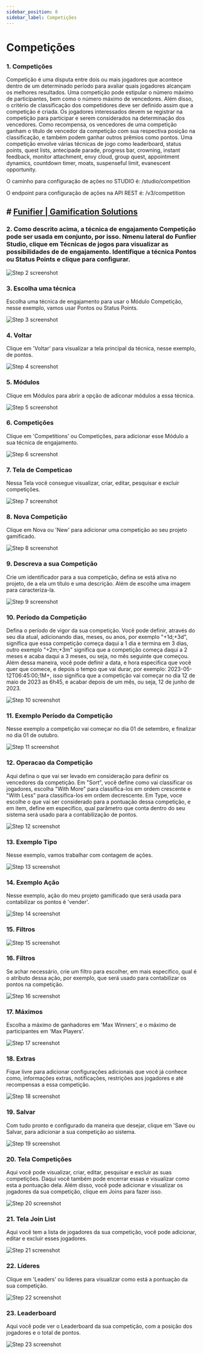 ```yaml
---
sidebar_position: 8
sidebar_label: Competições
---
```


# Competições



### 1. Competições

Competição é uma disputa entre dois ou mais jogadores que acontece dentro de um determinado período para avaliar quais jogadores alcançam os melhores resultados. Uma competição pode estipular o número máximo de participantes, bem como o número máximo de vencedores. Além disso, o critério de classificação dos competidores deve ser definido assim que a competição é criada. Os jogadores interessados devem se registrar na competição para participar e serem considerados na determinação dos vencedores. Como recompensa, os vencedores de uma competição ganham o título de vencedor da competição com sua respectiva posição na classificação, e também podem ganhar outros prêmios como pontos. Uma competição envolve várias técnicas de jogo como leaderboard, status points, quest lists, antecipade parade, progress bar, crowning, instant feedback, monitor attachment, envy cloud, group quest, appointment dynamics, countdown timer, moats, suspenseful limit, evanescent opportunity.

O caminho para configuração de ações no STUDIO é: /studio/competition

O endpoint para configuração de ações na API REST é: /v3/competition



## # [Funifier | Gamification Solutions](https://my.funifier.com/studio/technique?technique=GT01)


### 2. Como descrito acima, a técnica de engajamento Competição pode ser usada em conjunto, por isso. Nmenu lateral do Funfier Studio, clique em Técnicas de jogos para visualizar as possibilidades de de engajamento. Identifique a técnica Pontos ou Status Points e clique para configurar.
![Step 2 screenshot](https://images.tango.us/workflows/029fa6a6-13df-4945-8566-06dea5e038bb/steps/86349c7f-1249-47fa-b527-9dc79aa832a4/6d3b20ef-fc64-4331-9a70-4c4064f37607.png?crop=focalpoint&fit=crop&fp-x=0.1145&fp-y=0.5760&fp-z=1.9139&w=1200&border=2%2CF4F2F7&border-radius=8%2C8%2C8%2C8&border-radius-inner=8%2C8%2C8%2C8&blend-align=bottom&blend-mode=normal&blend-x=0&blend-w=1200&blend64=aHR0cHM6Ly9pbWFnZXMudGFuZ28udXMvc3RhdGljL21hZGUtd2l0aC10YW5nby13YXRlcm1hcmstdjIucG5n&mark-x=7&mark-y=314&m64=aHR0cHM6Ly9pbWFnZXMudGFuZ28udXMvc3RhdGljL2JsYW5rLnBuZz9tYXNrPWNvcm5lcnMmYm9yZGVyPTYlMkNGRjc0NDImdz01MTEmaD04OCZmaXQ9Y3JvcCZjb3JuZXItcmFkaXVzPTEw)


### 3. Escolha uma técnica

Escolha uma técnica de engajamento para usar o Módulo Competição, nesse exemplo, vamos usar Pontos ou Status Points.

![Step 3 screenshot](https://images.tango.us/workflows/029fa6a6-13df-4945-8566-06dea5e038bb/steps/6cf893cf-0dbd-48f8-ba53-a0edaea6003c/bf0032d8-57a9-4d24-973f-38089dfe5a5a.png?crop=focalpoint&fit=crop&fp-x=0.4338&fp-y=0.4143&fp-z=2.7135&w=1200&border=2%2CF4F2F7&border-radius=8%2C8%2C8%2C8&border-radius-inner=8%2C8%2C8%2C8&blend-align=bottom&blend-mode=normal&blend-x=0&blend-w=1200&blend64=aHR0cHM6Ly9pbWFnZXMudGFuZ28udXMvc3RhdGljL21hZGUtd2l0aC10YW5nby13YXRlcm1hcmstdjIucG5n&mark-x=528&mark-y=292&m64=aHR0cHM6Ly9pbWFnZXMudGFuZ28udXMvc3RhdGljL2JsYW5rLnBuZz9tYXNrPWNvcm5lcnMmYm9yZGVyPTYlMkNGRjc0NDImdz0xNDQmaD0xMzMmZml0PWNyb3AmY29ybmVyLXJhZGl1cz0xMA%3D%3D)


### 4. Voltar

Clique em 'Voltar' para visualizar a tela principal da técnica, nesse exemplo, de pontos.

![Step 4 screenshot](https://images.tango.us/workflows/029fa6a6-13df-4945-8566-06dea5e038bb/steps/0cbe51f8-b1d1-4a4a-86a6-d820df6f2a03/1540999c-d611-4461-bdd4-4789b880e70d.png?crop=focalpoint&fit=crop&fp-x=0.3354&fp-y=0.3276&fp-z=2.7135&w=1200&border=2%2CF4F2F7&border-radius=8%2C8%2C8%2C8&border-radius-inner=8%2C8%2C8%2C8&blend-align=bottom&blend-mode=normal&blend-x=0&blend-w=1200&blend64=aHR0cHM6Ly9pbWFnZXMudGFuZ28udXMvc3RhdGljL21hZGUtd2l0aC10YW5nby13YXRlcm1hcmstdjIucG5n&mark-x=493&mark-y=292&m64=aHR0cHM6Ly9pbWFnZXMudGFuZ28udXMvc3RhdGljL2JsYW5rLnBuZz9tYXNrPWNvcm5lcnMmYm9yZGVyPTYlMkNGRjc0NDImdz0yMTQmaD0xMzMmZml0PWNyb3AmY29ybmVyLXJhZGl1cz0xMA%3D%3D)


### 5. Módulos

Clique em Módulos para abrir a opção de adiconar módulos a essa técnica.

![Step 5 screenshot](https://images.tango.us/workflows/029fa6a6-13df-4945-8566-06dea5e038bb/steps/f19cc696-c031-4676-8e89-455cf0ca9b4c/d029d640-ef40-4971-a937-e2c7e6d1b8da.png?crop=focalpoint&fit=crop&fp-x=0.9105&fp-y=0.2714&fp-z=2.5298&w=1200&border=2%2CF4F2F7&border-radius=8%2C8%2C8%2C8&border-radius-inner=8%2C8%2C8%2C8&blend-align=bottom&blend-mode=normal&blend-x=0&blend-w=1200&blend64=aHR0cHM6Ly9pbWFnZXMudGFuZ28udXMvc3RhdGljL21hZGUtd2l0aC10YW5nby13YXRlcm1hcmstdjIucG5n&mark-x=734&mark-y=272&m64=aHR0cHM6Ly9pbWFnZXMudGFuZ28udXMvc3RhdGljL2JsYW5rLnBuZz9tYXNrPWNvcm5lcnMmYm9yZGVyPTYlMkNGRjc0NDImdz0zODgmaD0xNzMmZml0PWNyb3AmY29ybmVyLXJhZGl1cz0xMA%3D%3D)


### 6. Competições

Clique em 'Competitions' ou Competições, para adicionar esse Módulo a sua técnica de engajamento.

![Step 6 screenshot](https://images.tango.us/workflows/029fa6a6-13df-4945-8566-06dea5e038bb/steps/4035cb62-4908-41bd-a6e6-6fceab48b28f/d749591b-ed1d-4c24-974a-91bdadec55ec.png?crop=focalpoint&fit=crop&fp-x=0.9130&fp-y=0.5525&fp-z=2.8809&w=1200&border=2%2CF4F2F7&border-radius=8%2C8%2C8%2C8&border-radius-inner=8%2C8%2C8%2C8&blend-align=bottom&blend-mode=normal&blend-x=0&blend-w=1200&blend64=aHR0cHM6Ly9pbWFnZXMudGFuZ28udXMvc3RhdGljL21hZGUtd2l0aC10YW5nby13YXRlcm1hcmstdjIucG5n&mark-x=669&mark-y=310&m64=aHR0cHM6Ly9pbWFnZXMudGFuZ28udXMvc3RhdGljL2JsYW5rLnBuZz9tYXNrPWNvcm5lcnMmYm9yZGVyPTYlMkNGRjc0NDImdz00NjAmaD05NyZmaXQ9Y3JvcCZjb3JuZXItcmFkaXVzPTEw)


### 7. Tela de Competicao

Nessa Tela você consegue visualizar, criar, editar, pesquisar e excluir competições.

![Step 7 screenshot](https://images.tango.us/workflows/029fa6a6-13df-4945-8566-06dea5e038bb/steps/49cb3520-a57f-4eca-8489-04c154c75fee/8d01cbfa-8376-4448-9574-1bbca4ea3dcb.png?crop=focalpoint&fit=crop&fp-x=0.6013&fp-y=0.5000&fp-z=1.0054&w=1200&border=2%2CF4F2F7&border-radius=8%2C8%2C8%2C8&border-radius-inner=8%2C8%2C8%2C8&blend-align=bottom&blend-mode=normal&blend-x=0&blend-w=1200&blend64=aHR0cHM6Ly9pbWFnZXMudGFuZ28udXMvc3RhdGljL21hZGUtd2l0aC10YW5nby13YXRlcm1hcmstdjIucG5n&mark-x=250&mark-y=2&m64=aHR0cHM6Ly9pbWFnZXMudGFuZ28udXMvc3RhdGljL2JsYW5rLnBuZz9tYXNrPWNvcm5lcnMmYm9yZGVyPTYlMkNGRjc0NDImdz05MzcmaD03MTMmZml0PWNyb3AmY29ybmVyLXJhZGl1cz0xMA%3D%3D)


### 8. Nova Competição

Clique em Nova ou 'New' para adicionar uma competição ao seu projeto gamificado.

![Step 8 screenshot](https://images.tango.us/workflows/029fa6a6-13df-4945-8566-06dea5e038bb/steps/d3010716-5c31-4f14-977d-8c90dcab99ae/1f76bd06-306e-4ea3-a977-c038f70045a8.png?crop=focalpoint&fit=crop&fp-x=0.2644&fp-y=0.2580&fp-z=2.6956&w=1200&border=2%2CF4F2F7&border-radius=8%2C8%2C8%2C8&border-radius-inner=8%2C8%2C8%2C8&blend-align=bottom&blend-mode=normal&blend-x=0&blend-w=1200&blend64=aHR0cHM6Ly9pbWFnZXMudGFuZ28udXMvc3RhdGljL21hZGUtd2l0aC10YW5nby13YXRlcm1hcmstdjIucG5n&mark-x=485&mark-y=292&m64=aHR0cHM6Ly9pbWFnZXMudGFuZ28udXMvc3RhdGljL2JsYW5rLnBuZz9tYXNrPWNvcm5lcnMmYm9yZGVyPTYlMkNGRjc0NDImdz0yMzAmaD0xMzImZml0PWNyb3AmY29ybmVyLXJhZGl1cz0xMA%3D%3D)


### 9. Descreva a sua Competição

Crie um identificador para a sua competição, defina se está ativa no projeto, de a ela um título e uma descrição. Além de escolhe uma imagem para caracteriza-la.

![Step 9 screenshot](https://images.tango.us/workflows/029fa6a6-13df-4945-8566-06dea5e038bb/steps/85c1bd21-57a0-4af5-9ca8-203d5018156f/77702d70-aeff-4f6b-a7de-8176fd85ad7c.png?crop=focalpoint&fit=crop&fp-x=0.6013&fp-y=0.5000&fp-z=1.0054&w=1200&border=2%2CF4F2F7&border-radius=8%2C8%2C8%2C8&border-radius-inner=8%2C8%2C8%2C8&blend-align=bottom&blend-mode=normal&blend-x=0&blend-w=1200&blend64=aHR0cHM6Ly9pbWFnZXMudGFuZ28udXMvc3RhdGljL21hZGUtd2l0aC10YW5nby13YXRlcm1hcmstdjIucG5n&mark-x=250&mark-y=2&m64=aHR0cHM6Ly9pbWFnZXMudGFuZ28udXMvc3RhdGljL2JsYW5rLnBuZz9tYXNrPWNvcm5lcnMmYm9yZGVyPTYlMkNGRjc0NDImdz05MzcmaD03MTMmZml0PWNyb3AmY29ybmVyLXJhZGl1cz0xMA%3D%3D)


### 10. Período da Competição

Defina o período de vigor da sua competição. Você pode definir, através do seu dia atual, adicionando dias, meses, ou anos, por exemplo "+1d;+3d", significa que essa competição começa daqui a 1 dia e termina em 3 dias, outro exemplo "+2m;+3m" significa que a competição começa daqui a 2 meses e acaba daqui a 3 meses, ou seja, no mês seguinte que começou. Além dessa maneira, você pode definir a data, e hora especifica que você quer que comece, e depois o tempo que vai durar, por exemplo: 2023-05-12T06:45:00;1M+, isso significa que a competição vai começar no dia 12 de maio de 2023 as 6h45, e acabar depois de um mês, ou seja, 12 de junho de 2023.

![Step 10 screenshot](https://images.tango.us/workflows/029fa6a6-13df-4945-8566-06dea5e038bb/steps/cdd70740-13c7-41e5-89fc-394d582ce2df/b0ae91e6-08a9-4075-ad55-69e44bfbe2c1.png?crop=focalpoint&fit=crop&fp-x=0.5000&fp-y=0.5000&w=1200&border=2%2CF4F2F7&border-radius=8%2C8%2C8%2C8&border-radius-inner=8%2C8%2C8%2C8&blend-align=bottom&blend-mode=normal&blend-x=0&blend-w=1200&blend64=aHR0cHM6Ly9pbWFnZXMudGFuZ28udXMvc3RhdGljL21hZGUtd2l0aC10YW5nby13YXRlcm1hcmstdjIucG5n&mark-x=269&mark-y=164&m64=aHR0cHM6Ly9pbWFnZXMudGFuZ28udXMvc3RhdGljL2JsYW5rLnBuZz9tYXNrPWNvcm5lcnMmYm9yZGVyPTQlMkNGRjc0NDImdz05MDkmaD0xNDcmZml0PWNyb3AmY29ybmVyLXJhZGl1cz0xMA%3D%3D)


### 11. Exemplo Período da Competição

Nesse exemplo a competição vai começar no dia 01 de setembro, e finalizar no dia 01 de outubro.

![Step 11 screenshot](https://images.tango.us/workflows/029fa6a6-13df-4945-8566-06dea5e038bb/steps/65fe7f20-73a5-4939-966b-642bf4b21bb4/77203864-61b1-49ab-9944-e750ee4e304b.png?crop=focalpoint&fit=crop&fp-x=0.3116&fp-y=0.3817&fp-z=2.0256&w=1200&border=2%2CF4F2F7&border-radius=8%2C8%2C8%2C8&border-radius-inner=8%2C8%2C8%2C8&blend-align=bottom&blend-mode=normal&blend-x=0&blend-w=1200&blend64=aHR0cHM6Ly9pbWFnZXMudGFuZ28udXMvc3RhdGljL21hZGUtd2l0aC10YW5nby13YXRlcm1hcmstdjIucG5n&mark-x=365&mark-y=279&m64=aHR0cHM6Ly9pbWFnZXMudGFuZ28udXMvc3RhdGljL2JsYW5rLnBuZz9tYXNrPWNvcm5lcnMmYm9yZGVyPTYlMkNGRjc0NDImdz00NzEmaD05OCZmaXQ9Y3JvcCZjb3JuZXItcmFkaXVzPTEw)


### 12. Operacao da Competição

Aqui defina o que vai ser levado em consideração para definir os vencedores da competição. Em "Sort", você define como vai classificar os jogadores, escolha "With More" para classifica-los em ordem crescente e "With Less" para classifica-los em ordem decrescente. Em Type, voce escolhe o que vai ser considerado para a pontuação dessa competição, e em item, define em especifico, qual parâmetro que conta dentro do seu sistema será usado para a contabilização de pontos.

![Step 12 screenshot](https://images.tango.us/workflows/029fa6a6-13df-4945-8566-06dea5e038bb/steps/06951286-760b-47bf-b45e-7c50d3d4fdee/3bb99aa4-96e9-4c95-923f-23b9143aa24e.png?crop=focalpoint&fit=crop&fp-x=0.4817&fp-y=0.4825&fp-z=1.1216&w=1200&border=2%2CF4F2F7&border-radius=8%2C8%2C8%2C8&border-radius-inner=8%2C8%2C8%2C8&blend-align=bottom&blend-mode=normal&blend-x=0&blend-w=1200&blend64=aHR0cHM6Ly9pbWFnZXMudGFuZ28udXMvc3RhdGljL21hZGUtd2l0aC10YW5nby13YXRlcm1hcmstdjIucG5n&mark-x=379&mark-y=306&m64=aHR0cHM6Ly9pbWFnZXMudGFuZ28udXMvc3RhdGljL2JsYW5rLnBuZz9tYXNrPWNvcm5lcnMmYm9yZGVyPTYlMkNGRjc0NDImdz0yMzEmaD02NCZmaXQ9Y3JvcCZjb3JuZXItcmFkaXVzPTEw)


### 13. Exemplo Tipo

Nesse exemplo, vamos trabalhar com contagem de ações.

![Step 13 screenshot](https://images.tango.us/workflows/029fa6a6-13df-4945-8566-06dea5e038bb/steps/d0a4a35b-d3a3-4837-bce2-cde07ada22b4/4043e2b8-92a7-45cb-b9e6-9dc2da9ffece.png?crop=focalpoint&fit=crop&fp-x=0.6200&fp-y=0.4101&fp-z=2.0716&w=1200&border=2%2CF4F2F7&border-radius=8%2C8%2C8%2C8&border-radius-inner=8%2C8%2C8%2C8&blend-align=bottom&blend-mode=normal&blend-x=0&blend-w=1200&blend64=aHR0cHM6Ly9pbWFnZXMudGFuZ28udXMvc3RhdGljL21hZGUtd2l0aC10YW5nby13YXRlcm1hcmstdjIucG5n&mark-x=345&mark-y=345&m64=aHR0cHM6Ly9pbWFnZXMudGFuZ28udXMvc3RhdGljL2JsYW5rLnBuZz9tYXNrPWNvcm5lcnMmYm9yZGVyPTYlMkNGRjc0NDImdz01MTAmaD0xMTgmZml0PWNyb3AmY29ybmVyLXJhZGl1cz0xMA%3D%3D)


### 14. Exemplo Ação

Nesse exemplo, ação do meu projeto gamificado que será usada para contabilizar os pontos é 'vender'.

![Step 14 screenshot](https://images.tango.us/workflows/029fa6a6-13df-4945-8566-06dea5e038bb/steps/41f2a76e-fadf-4ddc-ba97-01192a0357ae/7b75776d-bb88-4fbc-a3cd-89445b0b7c44.png?crop=focalpoint&fit=crop&fp-x=0.8800&fp-y=0.4101&fp-z=2.6979&w=1200&border=2%2CF4F2F7&border-radius=8%2C8%2C8%2C8&border-radius-inner=8%2C8%2C8%2C8&blend-align=bottom&blend-mode=normal&blend-x=0&blend-w=1200&blend64=aHR0cHM6Ly9pbWFnZXMudGFuZ28udXMvc3RhdGljL21hZGUtd2l0aC10YW5nby13YXRlcm1hcmstdjIucG5n&mark-x=540&mark-y=327&m64=aHR0cHM6Ly9pbWFnZXMudGFuZ28udXMvc3RhdGljL2JsYW5rLnBuZz9tYXNrPWNvcm5lcnMmYm9yZGVyPTYlMkNGRjc0NDImdz01NDMmaD0xNTQmZml0PWNyb3AmY29ybmVyLXJhZGl1cz0xMA%3D%3D)


### 15. Filtros
![Step 15 screenshot](https://images.tango.us/workflows/029fa6a6-13df-4945-8566-06dea5e038bb/steps/37bcd87b-8e32-4d78-90a7-3e2cff260fa3/d3d270cc-8667-4b5d-9941-a6288a1c0a2d.png?crop=focalpoint&fit=crop&fp-x=0.9463&fp-y=0.5086&fp-z=2.7135&w=1200&border=2%2CF4F2F7&border-radius=8%2C8%2C8%2C8&border-radius-inner=8%2C8%2C8%2C8&blend-align=bottom&blend-mode=normal&blend-x=0&blend-w=1200&blend64=aHR0cHM6Ly9pbWFnZXMudGFuZ28udXMvc3RhdGljL21hZGUtd2l0aC10YW5nby13YXRlcm1hcmstdjIucG5n&mark-x=944&mark-y=329&m64=aHR0cHM6Ly9pbWFnZXMudGFuZ28udXMvc3RhdGljL2JsYW5rLnBuZz9tYXNrPWNvcm5lcnMmYm9yZGVyPTYlMkNGRjc0NDImdz0xNjImaD0xNTAmZml0PWNyb3AmY29ybmVyLXJhZGl1cz0xMA%3D%3D)


### 16. Filtros

Se achar necessário, crie um filtro para escolher, em mais especifico, qual é o atributo dessa ação, por exemplo, que será usado para contabilizar os pontos na competição.

![Step 16 screenshot](https://images.tango.us/workflows/029fa6a6-13df-4945-8566-06dea5e038bb/steps/73a5179d-0ae3-4205-ae70-e3eaf7d4baed/eaf9367f-c6bf-4285-b722-6d7e427d19e5.png?crop=focalpoint&fit=crop&fp-x=0.4038&fp-y=0.6285&fp-z=2.3079&w=1200&border=2%2CF4F2F7&border-radius=8%2C8%2C8%2C8&border-radius-inner=8%2C8%2C8%2C8&blend-align=bottom&blend-mode=normal&blend-x=0&blend-w=1200&blend64=aHR0cHM6Ly9pbWFnZXMudGFuZ28udXMvc3RhdGljL21hZGUtd2l0aC10YW5nby13YXRlcm1hcmstdjIucG5n&mark-x=415&mark-y=338&m64=aHR0cHM6Ly9pbWFnZXMudGFuZ28udXMvc3RhdGljL2JsYW5rLnBuZz9tYXNrPWNvcm5lcnMmYm9yZGVyPTYlMkNGRjc0NDImdz0zNjkmaD0xMzImZml0PWNyb3AmY29ybmVyLXJhZGl1cz0xMA%3D%3D)


### 17. Máximos

Escolha a máximo de ganhadores em 'Max Winners', e o máximo de participantes em 'Max Players'.

![Step 17 screenshot](https://images.tango.us/workflows/029fa6a6-13df-4945-8566-06dea5e038bb/steps/5fc4be32-9e0d-4c9d-a6a8-20b992e698d7/9daf9022-dc1e-4aee-8cbe-b7c3c5c67713.png?crop=focalpoint&fit=crop&fp-x=0.6120&fp-y=0.3528&fp-z=1.3372&w=1200&border=2%2CF4F2F7&border-radius=8%2C8%2C8%2C8&border-radius-inner=8%2C8%2C8%2C8&blend-align=bottom&blend-mode=normal&blend-x=0&blend-w=1200&blend64=aHR0cHM6Ly9pbWFnZXMudGFuZ28udXMvc3RhdGljL21hZGUtd2l0aC10YW5nby13YXRlcm1hcmstdjIucG5n&mark-x=23&mark-y=207&m64=aHR0cHM6Ly9pbWFnZXMudGFuZ28udXMvc3RhdGljL2JsYW5rLnBuZz9tYXNrPWNvcm5lcnMmYm9yZGVyPTYlMkNGRjc0NDImdz0xMTU1Jmg9MzQ4JmZpdD1jcm9wJmNvcm5lci1yYWRpdXM9MTA%3D)


### 18. Extras

Fique livre para adicionar configurações adicionais que você já conhece como, informações extras, notificações, restrições aos jogadores e até recompensas a essa competição.

![Step 18 screenshot](https://images.tango.us/workflows/029fa6a6-13df-4945-8566-06dea5e038bb/steps/62641e1b-1ad5-4511-ac1e-eafa9d3f3057/5302e697-1f9e-4ec0-ba08-2f1f48bcfa58.png?crop=focalpoint&fit=crop&fp-x=0.5000&fp-y=0.5000&w=1200&border=2%2CF4F2F7&border-radius=8%2C8%2C8%2C8&border-radius-inner=8%2C8%2C8%2C8&blend-align=bottom&blend-mode=normal&blend-x=0&blend-w=1200&blend64=aHR0cHM6Ly9pbWFnZXMudGFuZ28udXMvc3RhdGljL21hZGUtd2l0aC10YW5nby13YXRlcm1hcmstdjIucG5n&mark-x=1103&mark-y=299&m64=aHR0cHM6Ly9pbWFnZXMudGFuZ28udXMvc3RhdGljL2JsYW5rLnBuZz9tYXNrPWNvcm5lcnMmYm9yZGVyPTQlMkNGRjc0NDImdz02MCZoPTU1JmZpdD1jcm9wJmNvcm5lci1yYWRpdXM9MTA%3D)


### 19. Salvar

Com tudo pronto e configurado da maneira que desejar, clique em 'Save ou Salvar, para adicionar a sua competição ao sistema.

![Step 19 screenshot](https://images.tango.us/workflows/029fa6a6-13df-4945-8566-06dea5e038bb/steps/6649365e-eaa7-4797-99c4-8bc0d2b23575/87beb83d-d743-498a-b2c8-c5b33fa21c27.png?crop=focalpoint&fit=crop&fp-x=0.5000&fp-y=0.5000&w=1200&border=2%2CF4F2F7&border-radius=8%2C8%2C8%2C8&border-radius-inner=8%2C8%2C8%2C8&blend-align=bottom&blend-mode=normal&blend-x=0&blend-w=1200&blend64=aHR0cHM6Ly9pbWFnZXMudGFuZ28udXMvc3RhdGljL21hZGUtd2l0aC10YW5nby13YXRlcm1hcmstdjIucG5n&mark-x=1024&mark-y=583&m64=aHR0cHM6Ly9pbWFnZXMudGFuZ28udXMvc3RhdGljL2JsYW5rLnBuZz9tYXNrPWNvcm5lcnMmYm9yZGVyPTQlMkNGRjc0NDImdz0xNDEmaD03NyZmaXQ9Y3JvcCZjb3JuZXItcmFkaXVzPTEw)


### 20. Tela Competições

Aqui você pode visualizar, criar, editar, pesquisar e excluir as suas competições. Daqui você também pode encerrar essas e visualizar como esta a pontuação dela. Além disso, você pode adicionar e visualizar os jogadores da sua competição, clique em Joins para fazer isso.

![Step 20 screenshot](https://images.tango.us/workflows/029fa6a6-13df-4945-8566-06dea5e038bb/steps/a6e3b2b2-87d1-406a-a89d-cc6ce6073dde/96285e2b-46fc-46bc-95e9-e86afc623ded.png?crop=focalpoint&fit=crop&fp-x=0.5963&fp-y=0.4781&fp-z=1.2520&w=1200&border=2%2CF4F2F7&border-radius=8%2C8%2C8%2C8&border-radius-inner=8%2C8%2C8%2C8&blend-align=bottom&blend-mode=normal&blend-x=0&blend-w=1200&blend64=aHR0cHM6Ly9pbWFnZXMudGFuZ28udXMvc3RhdGljL21hZGUtd2l0aC10YW5nby13YXRlcm1hcmstdjIucG5n&mark-x=7&mark-y=247&m64=aHR0cHM6Ly9pbWFnZXMudGFuZ28udXMvc3RhdGljL2JsYW5rLnBuZz9tYXNrPWNvcm5lcnMmYm9yZGVyPTYlMkNGRjc0NDImdz0xMTg3Jmg9MTYzJmZpdD1jcm9wJmNvcm5lci1yYWRpdXM9MTA%3D)


### 21. Tela Join List

Aqui você tem a lista de jogadores da sua competição, você pode adicionar, editar e excluir esses jogadores.

![Step 21 screenshot](https://images.tango.us/workflows/029fa6a6-13df-4945-8566-06dea5e038bb/steps/3cd6cc5d-193d-48b6-9e37-9d6554be925b/747375b8-035d-47db-b1ab-0dedb4e1fcfa.png?crop=focalpoint&fit=crop&fp-x=0.6146&fp-y=0.5000&fp-z=1.0054&w=1200&border=2%2CF4F2F7&border-radius=8%2C8%2C8%2C8&border-radius-inner=8%2C8%2C8%2C8&blend-align=bottom&blend-mode=normal&blend-x=0&blend-w=1200&blend64=aHR0cHM6Ly9pbWFnZXMudGFuZ28udXMvc3RhdGljL21hZGUtd2l0aC10YW5nby13YXRlcm1hcmstdjIucG5n&mark-x=283&mark-y=2&m64=aHR0cHM6Ly9pbWFnZXMudGFuZ28udXMvc3RhdGljL2JsYW5rLnBuZz9tYXNrPWNvcm5lcnMmYm9yZGVyPTYlMkNGRjc0NDImdz05MDQmaD04MDMmZml0PWNyb3AmY29ybmVyLXJhZGl1cz0xMA%3D%3D)


### 22. Líderes

Clique em 'Leaders' ou líderes para visualizar como está a pontuação da sua competição.

![Step 22 screenshot](https://images.tango.us/workflows/029fa6a6-13df-4945-8566-06dea5e038bb/steps/387ecf55-d4e9-442e-8e5d-5e945ae4e3a8/e86364c8-6700-4bb2-afce-255f3e371248.png?crop=focalpoint&fit=crop&fp-x=0.5000&fp-y=0.5000&w=1200&border=2%2CF4F2F7&border-radius=8%2C8%2C8%2C8&border-radius-inner=8%2C8%2C8%2C8&blend-align=bottom&blend-mode=normal&blend-x=0&blend-w=1200&blend64=aHR0cHM6Ly9pbWFnZXMudGFuZ28udXMvc3RhdGljL21hZGUtd2l0aC10YW5nby13YXRlcm1hcmstdjIucG5n&mark-x=970&mark-y=298&m64=aHR0cHM6Ly9pbWFnZXMudGFuZ28udXMvc3RhdGljL2JsYW5rLnBuZz9tYXNrPWNvcm5lcnMmYm9yZGVyPTQlMkNGRjc0NDImdz04MSZoPTM2JmZpdD1jcm9wJmNvcm5lci1yYWRpdXM9MTA%3D)


### 23. Leaderboard

Aqui você pode ver o Leaderboard da sua competição, com a posição dos jogadores e o total de pontos.

![Step 23 screenshot](https://images.tango.us/workflows/029fa6a6-13df-4945-8566-06dea5e038bb/steps/e444428a-0535-4153-a5c5-408abc14bdc8/a5799dc3-539c-4550-bc14-e26dc88dadb7.png?crop=focalpoint&fit=crop&fp-x=0.5927&fp-y=0.4454&fp-z=1.1321&w=1200&border=2%2CF4F2F7&border-radius=8%2C8%2C8%2C8&border-radius-inner=8%2C8%2C8%2C8&blend-align=bottom&blend-mode=normal&blend-x=0&blend-w=1200&blend64=aHR0cHM6Ly9pbWFnZXMudGFuZ28udXMvc3RhdGljL21hZGUtd2l0aC10YW5nby13YXRlcm1hcmstdjIucG5n&mark-x=126&mark-y=84&m64=aHR0cHM6Ly9pbWFnZXMudGFuZ28udXMvc3RhdGljL2JsYW5rLnBuZz9tYXNrPWNvcm5lcnMmYm9yZGVyPTYlMkNGRjc0NDImdz0xMDQxJmg9NDg4JmZpdD1jcm9wJmNvcm5lci1yYWRpdXM9MTA%3D)

